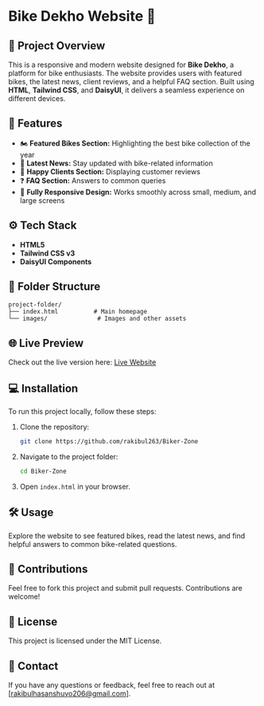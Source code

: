 # Bike Dekho Website 🚴

## 📝 Project Overview
This is a responsive and modern website designed for **Bike Dekho**, a platform for bike enthusiasts. The website provides users with featured bikes, the latest news, client reviews, and a helpful FAQ section. Built using **HTML**, **Tailwind CSS**, and **DaisyUI**, it delivers a seamless experience on different devices.

## 🚀 Features

- 🏍️ **Featured Bikes Section:** Highlighting the best bike collection of the year
- 📰 **Latest News:** Stay updated with bike-related information
- 💬 **Happy Clients Section:** Displaying customer reviews
- ❓ **FAQ Section:** Answers to common queries
- 📱 **Fully Responsive Design:** Works smoothly across small, medium, and large screens

## ⚙️ Tech Stack

- **HTML5**
- **Tailwind CSS v3**
- **DaisyUI Components**

## 📂 Folder Structure

```plaintext
project-folder/
├── index.html          # Main homepage
└── images/              # Images and other assets
```

## 🌐 Live Preview
Check out the live version here: [Live Website](https://rakibul263.github.io/Biker-Zone/#slide4)

## 💻 Installation

To run this project locally, follow these steps:

1. Clone the repository:
   ```bash
   git clone https://github.com/rakibul263/Biker-Zone
   ```

2. Navigate to the project folder:
   ```bash
   cd Biker-Zone
   ```

3. Open `index.html` in your browser.

## 🛠️ Usage

Explore the website to see featured bikes, read the latest news, and find helpful answers to common bike-related questions.

## 🙌 Contributions

Feel free to fork this project and submit pull requests. Contributions are welcome!

## 📄 License

This project is licensed under the MIT License.

## 📧 Contact

If you have any questions or feedback, feel free to reach out at [rakibulhasanshuvo206@gmail.com].
